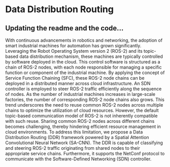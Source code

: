 # Data Distribution Routing

## Updating the readme and the code...

With continuous advancements in robotics and networking, 
the adoption of smart industrial machines for automation has grown 
significantly. Leveraging the Robot Operating System version 2 (ROS-2) and its
topic-based data distribution mechanism, these machines are typically controlled by 
software deployed in the cloud. This control software is structured as a chain of ROS-2 nodes, 
with each node responsible for managing a specific function or component of the industrial 
machine. By applying the concept of Service Function Chaining (SFC), 
these ROS-2 node chains can be deployed in a distributed manner
across cloud infrastructure. An SDN controller is employed to steer ROS-2 traffic 
efficiently along the sequence of nodes. As the number of industrial machines increases in 
large-scale factories, the number of corresponding ROS-2 node chains also grows. 
This trend underscores the need to reuse common ROS-2 nodes across multiple chains 
to optimize the utilization of cloud resources. However, the default topic-based communication model 
of ROS-2 is not inherently compatible with such reuse. Sharing common ROS-2 nodes across different 
chains becomes challenging, thereby hindering efficient resource management in cloud environments. 
To address this limitation, we propose a Data Distribution Routing (DDR) framework powered by 
a Spatial Attention Convolutional Neural Network (SA-CNN). 
The DDR is capable of classifying and steering ROS-2 traffic originating from shared 
nodes to their appropriate service chains. Furthermore, it supports the NetConf protocol to 
communicate with the Software-Defined Networking (SDN) controller. 
